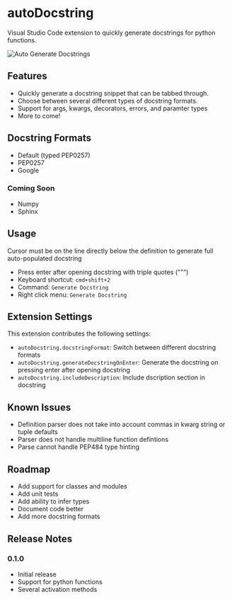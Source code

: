 # autoDocstring

Visual Studio Code extension to quickly generate docstrings for python functions.

![Auto Generate Docstrings](images/demo.gif)

## Features

* Quickly generate a docstring snippet that can be tabbed through.
* Choose between several different types of docstring formats.
* Support for args, kwargs, decorators, errors, and paramter types
* More to come!

## Docstring Formats

* Default (typed PEP0257)
* PEP0257
* Google

### Coming Soon
* Numpy
* Sphinx

## Usage
Cursor must be on the line directly below the definition to generate full auto-populated docstring

* Press enter after opening docstring with triple quotes (""")
* Keyboard shortcut: `cmd+shift+2`
* Command: `Generate Docstring`
* Right click menu: `Generate Docstring`

## Extension Settings

This extension contributes the following settings:

* `autoDocstring.docstringFormat`: Switch between different docstring formats
* `autoDocstring.generateDocstringOnEnter`: Generate the docstring on pressing enter after opening docstring
* `autoDocstring.includeDescription`: Include dscription section in docstring

## Known Issues
* Definition parser does not take into account commas in kwarg string or tuple defaults
* Parser does not handle multiline function defintions
* Parse cannot handle PEP484 type hinting

## Roadmap

* Add support for classes and modules
* Add unit tests
* Add ability to infer types
* Document code better
* Add more docstring formats


## Release Notes

### 0.1.0

* Initial release
* Support for python functions
* Several activation methods
